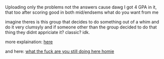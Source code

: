 Uploading only the problems not the answers cause dawg I got 4 GPA in it, that too after scoring good in both mid/endsems what do you want from me

imagine theres is this group that decides to do something out of a whim and do it very clumsyly and if someone other than the group decided to do that thing they didnt appriciate it? classic? idk.

more explaination: [here](https://media1.tenor.com/m/w0dZ4Eltk7IAAAAC/vuknok.gif)

and here: [what the fuck are you still doing here homie](https://media1.tenor.com/m/rjpafaTNRVQAAAAC/war-cat.gif)

